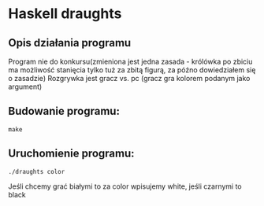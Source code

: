 # Haskell draughts

## Opis działania programu
Program nie do konkursu(zmieniona jest jedna zasada - królówka po zbiciu ma możliwość stanięcia tylko tuż za zbitą figurą, za późno dowiedziałem się o zasadzie)
Rozgrywka jest gracz vs. pc (gracz gra kolorem podanym jako argument)

## Budowanie programu: 
```
make
````

## Uruchomienie programu: 
```
./draughts color
````

Jeśli chcemy grać białymi to za color wpisujemy white, jeśli czarnymi to black

